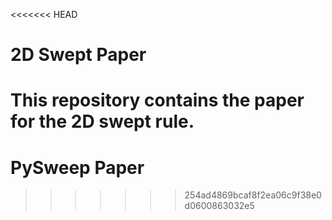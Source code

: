 <<<<<<< HEAD
# 2D Swept Paper

This repository contains the paper for the 2D swept rule.
=======
# PySweep Paper

>>>>>>> 254ad4869bcaf8f2ea06c9f38e0d0600863032e5
